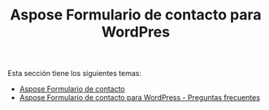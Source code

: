 ﻿---
title: Aspose Formulario de contacto para WordPres
second_title: Aspose Contact Form Documen
type: docs
url: /es/aspose-contact-form-for-wordpress/
description: Cree y administre formularios de contacto usando marcado o con nuestras plantillas de muestra. Sus clientes pueden completar formularios en la página de WordPress y obtendrá el correo electrónico de datos via. El formulario de contacto Aspose también proporciona un formulario web para la función Excel. Los usuarios pueden completar datos en formularios de WordPress, que luego se agregan a una hoja Excel. Puede ver los datos de todos los clientes dentro de su página de WordPress
weight: 10
---
Esta sección tiene los siguientes temas:

- [Aspose Formulario de contacto](/cells/es/aspose-contact-form/)
- [Aspose Formulario de contacto para WordPress - Preguntas frecuentes](/cells/es/aspose-contact-form-for-wordpress-faqs/)
